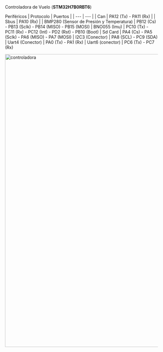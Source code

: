 Controladora de Vuelo (**STM32H7B0RBT6**)

Periféricos
| Protocolo | Puertos |
| --- | --- |
| Can | PA12 (Tx) - PA11 (Rx) |
| Sbus | PA10 (Rx) |
| BMP280 (Sensor de Presión y Temperatura) | PB12 (Cs) - PB13 (Sclk) - PB14 (MISO) - PB15 (MOSI)
| BNO055 (Imu) | PC10 (Tx) - PC11 (Rx) - PC12 (Int) - PD2 (Rst) - PB10 (Boot)
| Sd Card | PA4 (Cs) - PA5 (Sclk) - PA6 (MISO) - PA7 (MOSI)
| I2C3 (Conector) | PA8 (SCL) - PC9 (SDA)
| Uart4 (Conector) | PA0 (Tx) - PA1 (Rx)
| Uart6 (conector) | PC6 (Tx) - PC7 (Rx)
 
<img width="1103" height="965" alt="controladora" src="https://github.com/user-attachments/assets/f5d089a1-b996-4baf-b86b-b46404b1ced6" />
